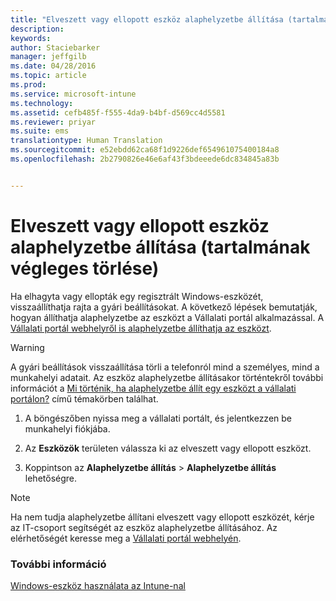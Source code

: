 ```yaml
---
title: "Elveszett vagy ellopott eszköz alaphelyzetbe állítása (tartalmának végleges törlése) | Microsoft Intune"
description: 
keywords: 
author: Staciebarker
manager: jeffgilb
ms.date: 04/28/2016
ms.topic: article
ms.prod: 
ms.service: microsoft-intune
ms.technology: 
ms.assetid: cefb485f-f555-4da9-b4bf-d569cc4d5581
ms.reviewer: priyar
ms.suite: ems
translationtype: Human Translation
ms.sourcegitcommit: e52ebdd62ca68f1d9226def654961075400184a8
ms.openlocfilehash: 2b2790826e46e6af43f3bdeeede6dc834845a83b


---
```



# Elveszett vagy ellopott eszköz alaphelyzetbe állítása (tartalmának végleges törlése)

Ha elhagyta vagy ellopták egy regisztrált Windows-eszközét, visszaállíthatja rajta a gyári beállításokat. A következő lépések bemutatják, hogyan állíthatja alaphelyzetbe az eszközt a Vállalati portál alkalmazással. A [Vállalati portál webhelyről is alaphelyzetbe állíthatja az eszközt](reset-your-device-cpwebsite.md).


> [!WARNING]
> A gyári beállítások visszaállítása törli a telefonról mind a személyes, mind a munkahelyi adatait. Az eszköz alaphelyzetbe állításakor történtekről további információt a [Mi történik, ha alaphelyzetbe állít egy eszközt a vállalati portálon?](what-happens-if-you-reset-your-device-using-the-company-portal-windows.md) című témakörben találhat.

1.  A böngészőben nyissa meg a vállalati portált, és jelentkezzen be munkahelyi fiókjába.

2.  Az **Eszközök** területen válassza ki az elveszett vagy ellopott eszközt.

3.  Koppintson az **Alaphelyzetbe állítás** &gt; **Alaphelyzetbe állítás** lehetőségre.

> [!NOTE]
> Ha nem tudja alaphelyzetbe állítani elveszett vagy ellopott eszközét, kérje az IT-csoport segítségét az eszköz alaphelyzetbe állításához. Az elérhetőségét keresse meg a [Vállalati portál webhelyén](http://portal.manage.microsoft.com).

### További információ
[Windows-eszköz használata az Intune-nal](using-your-windows-device-with-intune.md)


<!--HONumber=Jun16_HO4-->


